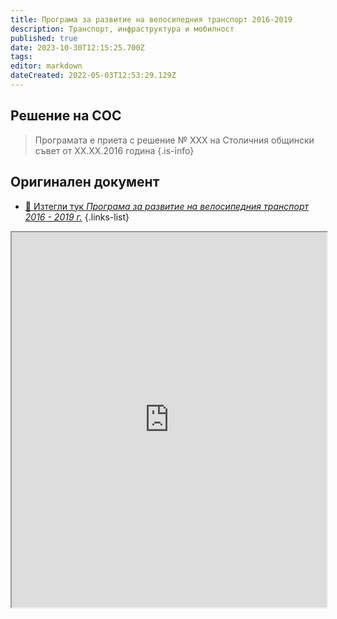 ```yaml
---
title: Програма за развитие на велосипедния транспорт 2016-2019
description: Транспорт, инфраструктура и мобилност
published: true
date: 2023-10-30T12:15:25.700Z
tags: 
editor: markdown
dateCreated: 2022-05-03T12:53:29.129Z
---
```


## Решение на СОС
> Програмата е приета с решение № XXX на Столичния общински съвет от XX.XX.2016 година
{.is-info}


## Оригинален документ
- [:memo: Изтегли тук *Програма за развитие на велосипедния транспорт 2016 - 2019 г.*](https://drive.google.com/file/d/1UwutTlUNWUifsl_VtNjtmjjcom-gMEye/view?usp=share_link)
{.links-list}

<iframe src="https://drive.google.com/file/d/1UwutTlUNWUifsl_VtNjtmjjcom-gMEye/preview" width="100%" height="600"></iframe>







